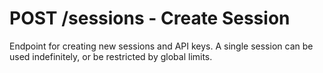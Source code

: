 # POST /sessions - Create Session

Endpoint for creating new sessions and API keys. A single session can be used indefinitely, or be restricted by global
limits.
